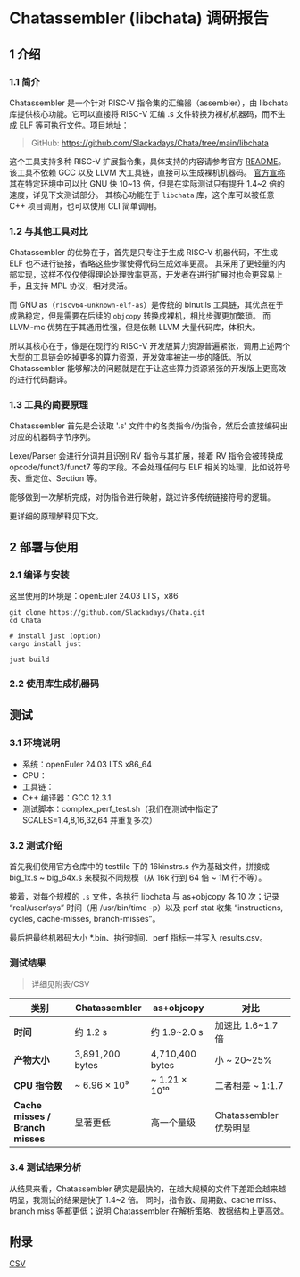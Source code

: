 # Chatassembler (libchata) 调研报告

## 1 介绍

### 1.1 简介

Chatassembler 是一个针对 RISC-V 指令集的汇编器（assembler），由 libchata 库提供核心功能。它可以直接将 RISC-V 汇编 .s 文件转换为裸机机器码，而不生成 ELF 等可执行文件。项目地址：

> GitHub: https://github.com/Slackadays/Chata/tree/main/libchata

这个工具支持多种 RISC-V 扩展指令集，具体支持的内容请参考官方 [README](https://github.com/Slackadays/Chata/blob/main/libchata/README.md#%EF%B8%8F-complete)。该工具不依赖 GCC 以及 LLVM 大工具链，直接可以生成裸机机器码。
[官方宣称](https://github.com/Slackadays/Chata/blob/main/libchata/README.md#welcome-to-chatassembler)其在特定环境中可以比 GNU 快 10~13 倍，但是在实际测试只有提升 1.4~2 倍的速度，详见下文测试部分。
其核心功能在于 `libchata` 库，这个库可以被任意 C++ 项目调用，也可以使用 CLI 简单调用。

### 1.2 与其他工具对比

Chatassembler 的优势在于，首先是只专注于生成 RISC-V 机器代码，不生成 ELF 也不进行链接，省略这些步骤使得代码生成效率更高。
其采用了更轻量的内部实现，这样不仅仅使得理论处理效率更高，开发者在进行扩展时也会更容易上手，且支持 MPL 协议，相对灵活。

而 GNU as（`riscv64-unknown-elf-as`）是传统的 binutils 工具链，其优点在于成熟稳定，但是需要在后续的 `objcopy` 转换成裸机，相比步骤更加繁琐。
而 LLVM-mc 优势在于其通用性强，但是依赖 LLVM 大量代码库，体积大。

所以其核心在于，像是在现行的 RISC-V 开发版算力资源普遍紧张，调用上述两个大型的工具链会吃掉更多的算力资源，开发效率被进一步的降低。所以 Chatassembler 能够解决的问题就是在于让这些算力资源紧张的开发版上更高效的进行代码翻译。

### 1.3 工具的简要原理

Chatassembler 首先是会读取 '.s' 文件中的各类指令/伪指令，然后会直接编码出对应的机器码字节序列。

Lexer/Parser 会进行分词并且识别 RV 指令与其扩展，接着 RV 指令会被转换成 opcode/funct3/funct7 等的字段。不会处理任何与 ELF 相关的处理，比如说符号表、重定位、Section 等。

能够做到一次解析完成，对伪指令进行映射，跳过许多传统链接符号的逻辑。

更详细的原理解释见下文。

## 2 部署与使用

### 2.1 编译与安装

这里使用的环境是：openEuler 24.03 LTS，x86

```
git clone https://github.com/Slackadays/Chata.git
cd Chata

# install just (option)
cargo install just

just build
```

### 2.2 使用库生成机器码

## 测试

### 3.1 环境说明

- 系统：openEuler 24.03 LTS x86_64
- CPU：
- 工具链：
- C++ 编译器：GCC 12.3.1
- 测试脚本：complex_perf_test.sh（我们在测试中指定了 SCALES=1,4,8,16,32,64 并重复多次）

### 3.2 测试介绍

首先我们使用官方仓库中的 testfile 下的 16kinstrs.s 作为基础文件，拼接成 big_1x.s ~ big_64x.s 来模拟不同规模（从 16k 行到 64 倍 ~ 1M 行不等）。

接着，对每个规模的 `.s` 文件，各执行 libchata 与 as+objcopy 各 10 次；记录 “real/user/sys” 时间（用 /usr/bin/time -p）以及 perf stat 收集 “instructions, cycles, cache-misses, branch-misses”。

最后把最终机器码大小 *.bin、执行时间、perf 指标一并写入 results.csv。

### 测试结果

> 详细见附表/CSV


| **类别**               | **Chatassembler**      | **as+objcopy**      | **对比**                 |
|------------------------|-----------------------|---------------------|--------------------------|
| **时间**               | 约 1.2 s             | 约 1.9~2.0 s        | 加速比 1.6~1.7 倍        |
| **产物大小**           | 3,891,200 bytes      | 4,710,400 bytes     | 小 ~ 20~25%             |
| **CPU 指令数**         | ~ 6.96 × 10⁹         | ~ 1.21 × 10¹⁰       | 二者相差 ~ 1:1.7        |
| **Cache misses / Branch misses** | 显著更低            | 高一个量级          | Chatassembler 优势明显 |


### 3.4 测试结果分析

从结果来看，Chatassembler 确实是最快的，在越大规模的文件下差距会越来越明显，我测试的结果是快了 1.4~2 倍。
同时，指令数、周期数、cache miss、branch miss 等都更低；说明 Chatassembler 在解析策略、数据结构上更高效。

## 附录

[CSV](./results.csv)